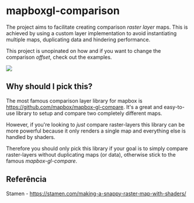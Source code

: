 # mapboxgl-comparison

The project aims to facilitate creating comparison _raster layer_ maps. This is achieved by using a custom layer implementation to avoid instantiating multiple maps, duplicating data and hindering performance.

This project is unopinated on how and if you want to change the comparison _offset_, check out the examples.

![](https://github.com/vinicarra/mapboxgl-comparison/blob/master/example/demo.gif)

## Why should I pick this?

The most famous comparison layer library for mapbox is https://github.com/mapbox/mapbox-gl-compare. It's a great and easy-to-use library to setup and compare two completely different maps.

However, if you're looking to _just_ compare raster-layers this library can be more powerful because it only renders a single map and everything else is handled by shaders.

Therefore you should only pick this library if your goal is to simply compare raster-layers without duplicating maps (or data), otherwise stick to the famous _mapbox-gl-compare_.

## Referência

Stamen - https://stamen.com/making-a-snappy-raster-map-with-shaders/
